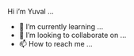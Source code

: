 Hi i’m Yuval
 ...
- 🌱 I’m currently learning ...
- 💞️ I’m looking to collaborate on ...
- 📫 How to reach me ...

<!---
Yuvalda54/Yuvalda54 is a ✨ special ✨ repository because its `README.md` (this file) appears on your GitHub profile.
You can click the Preview link to take a look at your changes.
--->
